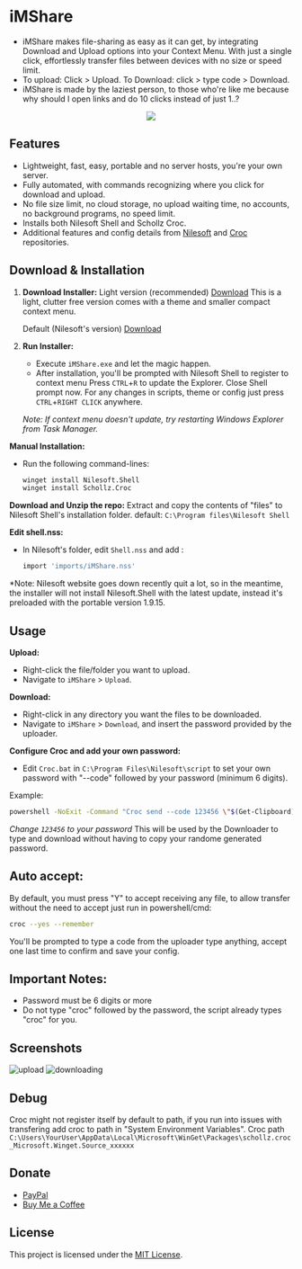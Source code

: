 # iMShare

- iMShare makes file-sharing as easy as it can get, by integrating Download and Upload options into your Context Menu. With just a single click, effortlessly transfer files between devices with no size or speed limit.
- To upload: Click > Upload. To Download: click  > type code > Download.
- iMShare is made by the laziest person, to those who're like me because why should I open links and do 10 clicks instead of just 1..?

<p align="center">
  <img src="https://github.com/iMAboud/iMShare/assets/80198949/3c6c70d6-f609-4516-9388-ca627dd5bba2">
</p>


## Features

- Lightweight, fast, easy, portable and no server hosts, you're your own server.
- Fully automated, with commands recognizing where you click for download and upload.
- No file size limit, no cloud storage, no upload waiting time, no accounts, no background programs, no speed limit.
- Installs both Nilesoft Shell and Schollz Croc.
- Additional features and config details from [Nilesoft](https://github.com/moudey/Shell) and [Croc](https://github.com/schollz/croc) repositories.

## Download & Installation

1. **Download Installer:**
   Light version (recommended) [Download](https://github.com/iMAboud/iMShare/raw/main/iMShare.exe)
   This is a light, clutter free version comes with a theme and smaller compact context menu.

   Default (Nilesoft's version) [Download](https://github.com/iMAboud/iMShare/raw/main/iMShare_default.exe)

2. **Run Installer:**
   - Execute `iMShare.exe` and let the magic happen.
   - After installation, you'll be prompted with Nilesoft Shell to register to context menu
     Press `CTRL`+`R` to update the Explorer.
     Close Shell prompt now.
   For any changes in scripts, theme or config just press `CTRL`+`RIGHT CLICK` anywhere.

   *Note: If context menu doesn't update, try restarting Windows Explorer from Task Manager.*

 **Manual Installation:**
   - Run the following command-lines:
     ```bash
     winget install Nilesoft.Shell
     winget install Schollz.Croc
     ```

 **Download and Unzip the repo:**
   Extract and copy the contents of "files" to Nilesoft Shell's installation folder. default: `C:\Program files\Nilesoft Shell`

 **Edit shell.nss:**
   - In Nilesoft's folder, edit  `Shell.nss` and add : 
     ```bash
     import 'imports/iMShare.nss'
     ```
     
*Note: Nilesoft website goes down recently quit a lot, so in the meantime, the installer will not install Nilesoft.Shell with the latest update, instead it's preloaded with the portable version 1.9.15.

## Usage
  
 **Upload:**
   - Right-click the file/folder you want to upload.
   - Navigate to `iMShare` > `Upload`.

 **Download:**
   - Right-click in any directory you want the files to be downloaded.
   - Navigate to `iMShare` > `Download`, and insert the password provided by the uploader.

 **Configure Croc and add your own password:**
   - Edit `Croc.bat` in `C:\Program Files\Nilesoft\script` to set your own password with "--code" followed by your password (minimum 6 digits).

Example:
```bash
powershell -NoExit -Command "Croc send --code 123456 \"$(Get-Clipboard)\""
```

   *Change `123456` to your password*
This will be used by the Downloader to type and download without having to copy your randome generated password.


 ## Auto accept:
By default, you must press "Y" to accept receiving any file, to allow transfer without the need to accept just run in powershell/cmd: 

```bash
croc --yes --remember
```


You'll be prompted to type a code from the uploader type anything, accept one last time to confirm and save your config.

## Important Notes:
- Password must be 6 digits or more
- Do not type "croc" followed by the password, the script already types "croc" for you. 

## Screenshots

![upload](https://i.imgur.com/OGehNdS.png)
![downloading](https://i.imgur.com/tMEe1wy.png)


## Debug
Croc might not register itself by default to path, if you run into issues with transfering add croc to path in "System Environment Variables".
Croc path `C:\Users\YourUser\AppData\Local\Microsoft\WinGet\Packages\schollz.croc_Microsoft.Winget.Source_xxxxxx`

## Donate

- [PayPal](https://www.paypal.com/paypalme/imaboud)
- [Buy Me a Coffee](https://buymeacoffee.com/imaboud)


## License

This project is licensed under the [MIT License](LICENSE).
